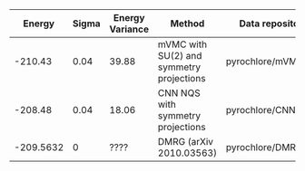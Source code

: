 |       Energy          |  Sigma          | Energy Variance  |  Method                                                          | Data repository                     |
| ----------------------| ----------------| -----------------|------------------------------------------------------------------|------------------------------------ |
|    -210.43            |  0.04           | 39.88           | mVMC with SU(2) and symmetry projections                         | pyrochlore/mVMC108                  |
|    -208.48            |  0.04          | 18.06           | CNN NQS with symmetry projections                                | pyrochlore/CNN108                   |
|    -209.5632            |  0              | ????             | DMRG (arXiv 2010.03563)                                          | pyrochlore/DMRG108                  |
